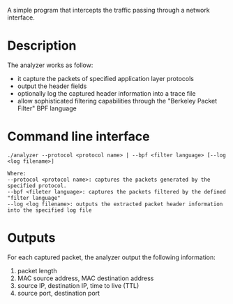 A simple program that intercepts the traffic passing through a network interface. 

# Description
The analyzer works as follow:
- it capture the packets of specified application layer protocols
- output the header fields
- optionally log the captured header information into a trace file
- allow sophisticated filtering capabilities through the "Berkeley Packet Filter" BPF language

# Command line interface

```
./analyzer --protocol <protocol name> | --bpf <filter language> [--log <log filename>]
```

```
Where:
--protocol <protocol name>: captures the packets generated by the specified protocol. 
--bpf <fileter language>: captures the packets filtered by the defined "filter language"
--log <log filename>: outputs the extracted packet header information into the specified log file
```

# Outputs
For each captured packet, the analyzer output the following information:

1. packet length
2. MAC source address, MAC destination address
3. source IP, destination IP, time to live (TTL)
4. source port, destination port
